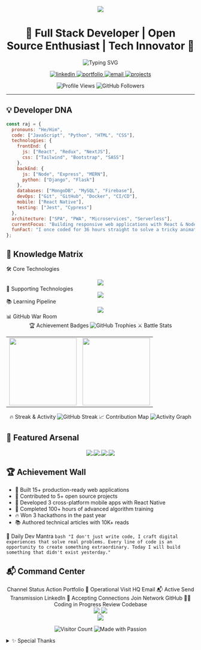 <div align="center">
  <img src="https://capsule-render.vercel.app/api?type=waving&color=0:FF6B6B,100:4ECDC4&height=200&section=header&text=Raj%20Sutradhar&fontSize=80&fontAlignY=35&animation=twinkling&fontColor=ffffff" />
</div>

<h1 align="center">🚀 Full Stack Developer | Open Source Enthusiast | Tech Innovator 🚀</h1>

<div align="center">
  <img src="https://readme-typing-svg.herokuapp.com?font=Fira+Code&weight=800&size=26&pause=1000&color=2E97F7&center=true&vCenter=true&width=500&height=60&lines=Turning+ideas+into+reality;MERN+Stack+Expert;Always+learning+something+new;Clean+Code+Advocate;Problem+Solver" alt="Typing SVG" />
</div>

<p align="center">
  <a href="https://www.linkedin.com/in/raj-sutradhar-ba9527286/" target="_blank">
    <img src="https://img.shields.io/badge/LinkedIn-Connect-%230077B5?style=for-the-badge&logo=linkedin&logoColor=white" alt="linkedin" />
  </a>
  <a href="https://rajdev-gamma.vercel.app/" target="_blank">
    <img src="https://img.shields.io/badge/Portfolio-Visit-%23FF6B6B?style=for-the-badge&logo=google-chrome&logoColor=white" alt="portfolio" />
  </a>
  <a href="mailto:sutradharraj704@gmail.com">
    <img src="https://img.shields.io/badge/Email-Contact-%23D14836?style=for-the-badge&logo=gmail&logoColor=white" alt="email" />
  </a>
  <a href="https://github.com/raj-sutradhar?tab=repositories">
    <img src="https://img.shields.io/badge/Projects-Explore-%2342b883?style=for-the-badge&logo=github&logoColor=white" alt="projects" />
  </a>
</p>

<div align="center">
  <img src="https://komarev.com/ghpvc/?username=raj-sutradhar&label=PROFILE+VIEWS&color=2E97F7&style=for-the-badge" alt="Profile Views" />
  <img src="https://img.shields.io/github/followers/raj-sutradhar?label=GITHUB+FOLLOWERS&color=4ECDC4&style=for-the-badge" alt="GitHub Followers" />
</div>

---

## 💡 Developer DNA

```javascript
const raj = {
  pronouns: "He/Him",
  code: ["JavaScript", "Python", "HTML", "CSS"],
  technologies: {
    frontEnd: {
      js: ["React", "Redux", "NextJS"],
      css: ["Tailwind", "Bootstrap", "SASS"]
    },
    backEnd: {
      js: ["Node", "Express", "MERN"],
      python: ["Django", "Flask"]
    },
    databases: ["MongoDB", "MySQL", "Firebase"],
    devOps: ["Git", "GitHub", "Docker", "CI/CD"],
    mobile: ["React Native"],
    testing: ["Jest", "Cypress"]
  },
  architecture: ["SPA", "PWA", "Microservices", "Serverless"],
  currentFocus: "Building responsive web applications with React & Node",
  funFact: "I once coded for 36 hours straight to solve a tricky animation bug!"
};
```
## 🧠 Knowledge Matrix
🛠️ Core Technologies
<div align="center"> <img src="https://skillicons.dev/icons?i=react,nodejs,express,mongodb,redux,nextjs,tailwind,typescript" /> </div>
🧪 Supporting Technologies
<div align="center"> <img src="https://skillicons.dev/icons?i=git,github,firebase,docker,figma,postman,vscode,vercel" /> </div>
📚 Learning Pipeline
<div align="center"> <img src="https://skillicons.dev/icons?i=graphql,aws,kubernetes,flutter,threejs,electron,rust" /> </div>
📊 GitHub War Room
<div align="center">
🏆 Achievement Badges
<img src="https://github-profile-trophy.vercel.app/?username=raj-sutradhar&theme=onedark&no-frame=true&no-bg=true&margin-w=4&column=7" alt="GitHub Trophies" />
⚔️ Battle Stats
<table> <tr> <td> <img height="180em" src="https://github-readme-stats.vercel.app/api?username=raj-sutradhar&show_icons=true&theme=radical&include_all_commits=true&count_private=true&border_radius=10&border_color=2E97F7" /> </td> <td> <img height="180em" src="https://github-readme-stats.vercel.app/api/top-langs/?username=raj-sutradhar&layout=compact&langs_count=8&theme=radical&border_radius=10&border_color=4ECDC4" /> </td> </tr> </table>
🔥 Streak & Activity
<img src="https://github-readme-streak-stats.herokuapp.com/?user=raj-sutradhar&theme=radical&border=2E97F7&border_radius=10" alt="GitHub Streak" />
📈 Contribution Map
<img src="https://github-readme-activity-graph.vercel.app/graph?username=raj-sutradhar&theme=react-dark&bg_color=0D1117&hide_border=true&area=true&area_color=2E97F7" alt="Activity Graph" /></div>

## 🚀 Featured Arsenal
<div align="center"> <a href="https://github.com/raj-sutradhar/DarkChapter"> <img align="center" src="https://github-readme-stats.vercel.app/api/pin/?username=raj-sutradhar&repo=portfolio&theme=radical&border_color=4ECDC4" /> </a> <a href="https://github.com/raj-sutradhar/ecommerce-app"> <img align="center" src="https://github-readme-stats.vercel.app/api/pin/?username=raj-sutradhar&repo=ecommerce-app&theme=radical&border_color=FF6B6B" /> </a> <a href="https://github.com/raj-sutradhar/task-manager"> <img align="center" src="https://github-readme-stats.vercel.app/api/pin/?username=raj-sutradhar&repo=task-manager&theme=radical&border_color=2E97F7" /> </a> <a href="https://github.com/raj-sutradhar/blog-app"> <img align="center" src="https://github-readme-stats.vercel.app/api/pin/?username=raj-sutradhar&repo=blog-app&theme=radical&border_color=42b883" /> </a> </div>

## 🏆 Achievement Wall

- 🥇 Built 15+ production-ready web applications
- 🚀 Contributed to 5+ open source projects
- 📱 Developed 3 cross-platform mobile apps with React Native
- 🎯 Completed 100+ hours of advanced algorithm training
- 🔥 Won 3 hackathons in the past year
- 📚 Authored technical articles with 10K+ reads

🌟 Daily Dev Mantra
```bash "I don't just write code, I craft digital experiences that solve real problems. Every line of code is an opportunity to create something extraordinary. Today I will build something that didn't exist yesterday."```

## 📬 Command Center
<div align="center">
Channel	Status	Action
Portfolio	🚀 Operational	Visit HQ
Email	📬 Active	Send Transmission
LinkedIn	🤝 Accepting Connections	Join Network
GitHub	👨‍💻 Coding in Progress	Review Codebase
<br> <a href="https://rajdev-gamma.vercel.app/"> <img src="https://img.shields.io/badge/SEE_MY_WORK-%23FF6B6B?style=for-the-badge&logo=google-chrome&logoColor=white" /> </a> <a href="https://github.com/raj-sutradhar?tab=repositories"> <img src="https://img.shields.io/badge/EXPLORE_PROJECTS-%2342b883?style=for-the-badge&logo=github&logoColor=white" /> </a> </div>
<div align="center"> <img src="https://capsule-render.vercel.app/api?type=waving&color=0:4ECDC4,100:FF6B6B&height=100&section=footer&animation=twinkling" /> </div><p align="center"> <img src="https://visitor-badge.laobi.icu/badge?page_id=raj-sutradhar.raj-sutradhar" alt="Visitor Count" /> <img src="https://img.shields.io/badge/MADE_WITH-PASSION-%23FF6B6B?style=flat" alt="Made with Passion" /> </p><details> <summary>✨ Special Thanks</summary>
GitHub Community for inspiration

VS Code for being my digital canvas

Coffee for keeping me awake during late coding sessions

Open Source for making the world a better place

</details>
